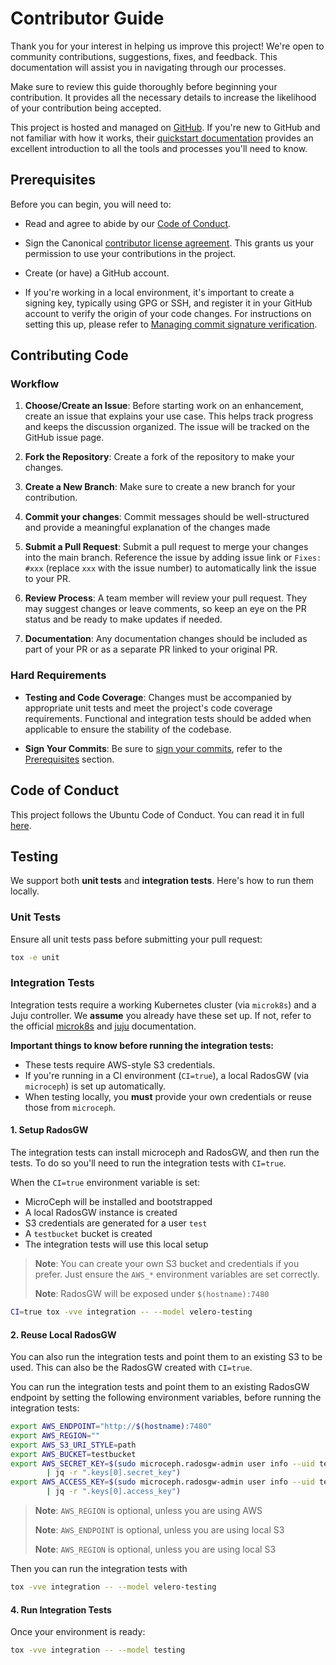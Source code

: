 # Contributor Guide

Thank you for your interest in helping us improve this project! We're open to
community contributions, suggestions, fixes, and feedback. This documentation
will assist you in navigating through our processes.

Make sure to review this guide thoroughly before beginning your contribution. It
provides all the necessary details to increase the likelihood of your contribution
being accepted.

This project is hosted and managed on [GitHub](https://github.com). If you're new to GitHub
and not familiar with how it works, their
[quickstart documentation](https://docs.github.com/en/get-started/quickstart)
provides an excellent introduction to all the tools and processes you'll need
to know.

## Prerequisites

Before you can begin, you will need to:

* Read and agree to abide by our
  [Code of Conduct](https://ubuntu.com/community/code-of-conduct).

* Sign the Canonical
  [contributor license agreement](https://ubuntu.com/legal/contributors). This
  grants us your permission to use your contributions in the project.

* Create (or have) a GitHub account.

* If you're working in a local environment, it's important to create a signing
  key, typically using GPG or SSH, and register it in your GitHub account to
  verify the origin of your code changes. For instructions on setting this up,
  please refer to
  [Managing commit signature verification](https://docs.github.com/en/authentication/managing-commit-signature-verification).

## Contributing Code

### Workflow

1. **Choose/Create an Issue**: Before starting work on an enhancement, create an issue that explains your use case. This helps track progress and keeps the discussion organized. The issue will be tracked on the GitHub issue page.

2. **Fork the Repository**: Create a fork of the repository to make your changes.

3. **Create a New Branch**: Make sure to create a new branch for your contribution.

4. **Commit your changes**: Commit messages should be well-structured and provide a meaningful explanation of the changes made

5. **Submit a Pull Request**: Submit a pull request to merge your changes into the main branch. Reference the issue by adding issue link or `Fixes: #xxx` (replace `xxx` with the issue number) to automatically link the issue to your PR.

6. **Review Process**: A team member will review your pull request. They may suggest changes or leave comments, so keep an eye on the PR status and be ready to make updates if needed.

7. **Documentation**: Any documentation changes should be included as part of your PR or as a separate PR linked to your original PR.


### Hard Requirements

- **Testing and Code Coverage**: Changes must be accompanied by appropriate unit tests and meet the project's code coverage requirements. Functional and integration tests should be added when applicable to ensure the stability of the codebase.

- **Sign Your Commits**: Be sure to [sign your commits](https://docs.github.com/en/authentication/managing-commit-signature-verification/signing-commits), refer to the [Prerequisites](#prerequisites) section.

## Code of Conduct

This project follows the Ubuntu Code of Conduct. You can read it in full [here](https://ubuntu.com/community/code-of-conduct).

## Testing

We support both **unit tests** and **integration tests**. Here's how to run them locally.

### Unit Tests

Ensure all unit tests pass before submitting your pull request:

```bash
tox -e unit
```

### Integration Tests

Integration tests require a working Kubernetes cluster (via `microk8s`) and a Juju controller. We **assume** you already have these set up. If not, refer to the official [microk8s](https://microk8s.io/) and [juju](https://juju.is/) documentation.

**Important things to know before running the integration tests:**

* These tests require AWS-style S3 credentials.
* If you're running in a CI environment (`CI=true`), a local RadosGW (via `microceph`) is set up automatically.
* When testing locally, you **must** provide your own credentials or reuse those from `microceph`.

#### 1. Setup RadosGW

The integration tests can install microceph and RadosGW, and then run the tests. To do so you'll need to run the integration tests with `CI=true`.

When the `CI=true` environment variable is set:

* MicroCeph will be installed and bootstrapped
* A local RadosGW instance is created
* S3 credentials are generated for a user `test`
* A `testbucket` bucket is created
* The integration tests will use this local setup

> **Note**: You can create your own S3 bucket and credentials if you prefer. Just ensure the `AWS_*` environment variables are set correctly.
>
> **Note**: RadosGW will be exposed under `$(hostname):7480`

```bash
CI=true tox -vve integration -- --model velero-testing
```

#### 2. Reuse Local RadosGW

You can also run the integration tests and point them to an existing S3 to be used. This can also be the RadosGW created with `CI=true`.

You can run the integration tests and point them to an existing RadosGW endpoint by setting the following environment variables, before running the integration tests:
```bash
export AWS_ENDPOINT="http://$(hostname):7480"
export AWS_REGION=""
export AWS_S3_URI_STYLE=path
export AWS_BUCKET=testbucket
export AWS_SECRET_KEY=$(sudo microceph.radosgw-admin user info --uid test \
        | jq -r ".keys[0].secret_key")
export AWS_ACCESS_KEY=$(sudo microceph.radosgw-admin user info --uid test \
        | jq -r ".keys[0].access_key")
```

> **Note**: `AWS_REGION` is optional, unless you are using AWS
>
> **Note**: `AWS_ENDPOINT` is optional, unless you are using local S3
>
> **Note**: `AWS_REGION` is optional, unless you are using local S3

Then you can run the integration tests with
```bash
tox -vve integration -- --model velero-testing
```

#### 4. Run Integration Tests

Once your environment is ready:

```bash
tox -vve integration -- --model testing
```
